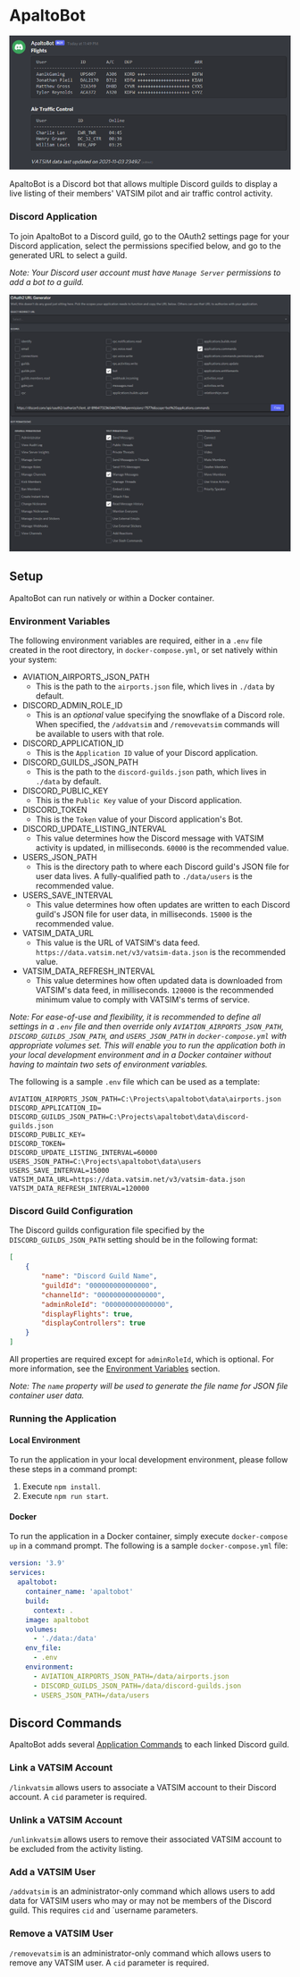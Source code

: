 # ApaltoBot
![Screenshot of VATSIM listing](assets/images/screenshot-listings.png)

ApaltoBot is a Discord bot that allows multiple Discord guilds to display a live listing of their members' VATSIM pilot and air traffic control activity.

### Discord Application
To join ApaltoBot to a Discord guild, go to the OAuth2 settings page for your Discord application, select the permissions specified below, and go to the generated URL to select a guild.

*Note: Your Discord user account must have `Manage Server` permissions to add a bot to a guild.*

![Screenshot of VATSIM listing](assets/images/screenshot-discord-oauth-permissions.png)

## Setup

ApaltoBot can run natively or within a Docker container.

### Environment Variables
The following environment variables are required, either in a `.env` file created in the root directory, in `docker-compose.yml`, or set natively within your system:

- AVIATION_AIRPORTS_JSON_PATH
  - This is the path to the `airports.json` file, which lives in `./data` by default.
- DISCORD_ADMIN_ROLE_ID
  - This is an *optional* value specifying the snowflake of a Discord role. When specified, the `/addvatsim` and `/removevatsim` commands will be available to users with that role.
- DISCORD_APPLICATION_ID
  - This is the `Application ID` value of your Discord application.
- DISCORD_GUILDS_JSON_PATH
  - This is the path to the `discord-guilds.json` path, which lives in `./data` by default.
- DISCORD_PUBLIC_KEY
  - This is the `Public Key` value of your Discord application.
- DISCORD_TOKEN
  - This is the `Token` value of your Discord application's Bot.
- DISCORD_UPDATE_LISTING_INTERVAL
  - This value determines how the Discord message with VATSIM activity is updated, in milliseconds. `60000` is the recommended value.
- USERS_JSON_PATH
  - This is the directory path to where each Discord guild's JSON file for user data lives. A fully-qualified path to `./data/users` is the recommended value.
- USERS_SAVE_INTERVAL
  - This value determines how often updates are written to each Discord guild's JSON file for user data, in milliseconds. `15000` is the recommended value.
- VATSIM_DATA_URL
  - This value is the URL of VATSIM's data feed. `https://data.vatsim.net/v3/vatsim-data.json` is the recommended value.
- VATSIM_DATA_REFRESH_INTERVAL
  - This value determines how often updated data is downloaded from VATSIM's data feed, in milliseconds. `120000` is the recommended minimum value to comply with VATSIM's terms of service.

*Note: For ease-of-use and flexibility, it is recommended to define all settings in a `.env` file and then override only `AVIATION_AIRPORTS_JSON_PATH`, `DISCORD_GUILDS_JSON_PATH`, and `USERS_JSON_PATH` in `docker-compose.yml` with appropriate volumes set. This will enable you to run the application both in your local development environment and in a Docker container without having to maintain two sets of environment variables.*

The following is a sample `.env` file which can be used as a template:

```env
AVIATION_AIRPORTS_JSON_PATH=C:\Projects\apaltobot\data\airports.json
DISCORD_APPLICATION_ID=
DISCORD_GUILDS_JSON_PATH=C:\Projects\apaltobot\data\discord-guilds.json
DISCORD_PUBLIC_KEY=
DISCORD_TOKEN=
DISCORD_UPDATE_LISTING_INTERVAL=60000
USERS_JSON_PATH=C:\Projects\apaltobot\data\users
USERS_SAVE_INTERVAL=15000
VATSIM_DATA_URL=https://data.vatsim.net/v3/vatsim-data.json
VATSIM_DATA_REFRESH_INTERVAL=120000
```

### Discord Guild Configuration
The Discord guilds configuration file specified by the `DISCORD_GUILDS_JSON_PATH` setting should be in the following format:

```json
[
    {
        "name": "Discord Guild Name",
        "guildId": "000000000000000",
        "channelId": "000000000000000",
        "adminRoleId": "000000000000000",
        "displayFlights": true,
        "displayControllers": true
    }
]
```

All properties are required except for `adminRoleId`, which is optional. For more information, see the [Environment Variables](environment-variables) section.

*Note: The `name` property will be used to generate the file name for JSON file container user data.*

### Running the Application
#### Local Environment
To run the application in your local development environment, please follow these steps in a command prompt:

1. Execute `npm install`.
2. Execute `npm run start`.

#### Docker
To run the application in a Docker container, simply execute `docker-compose up` in a command prompt. The following is a sample `docker-compose.yml` file:

```yml
version: '3.9'
services:     
  apaltobot:
    container_name: 'apaltobot'
    build:
      context: .
    image: apaltobot
    volumes:
      - './data:/data'
    env_file:
      - .env
    environment:
      - AVIATION_AIRPORTS_JSON_PATH=/data/airports.json
      - DISCORD_GUILDS_JSON_PATH=/data/discord-guilds.json
      - USERS_JSON_PATH=/data/users
```

## Discord Commands

ApaltoBot adds several [Application Commands](https://discord.com/developers/docs/interactions/application-commands) to each linked Discord guild.

### Link a VATSIM Account

`/linkvatsim` allows users to associate a VATSIM account to their Discord account. A `cid` parameter is required.

### Unlink a VATSIM Account

`/unlinkvatsim` allows users to remove their associated VATSIM account to be excluded from the activity listing.

### Add a VATSIM User

`/addvatsim` is an administrator-only command which allows users to add data for VATSIM users who may or may not be members of the Discord guild. This requires `cid` and `username parameters.

### Remove a VATSIM User

`/removevatsim` is an administrator-only command which allows users to remove any VATSIM user. A `cid` parameter is required.